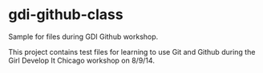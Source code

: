 gdi-github-class
================

Sample for files during GDI Github workshop.

This project contains test files for learning to use Git and Github during the Girl Develop It Chicago workshop on 8/9/14.
